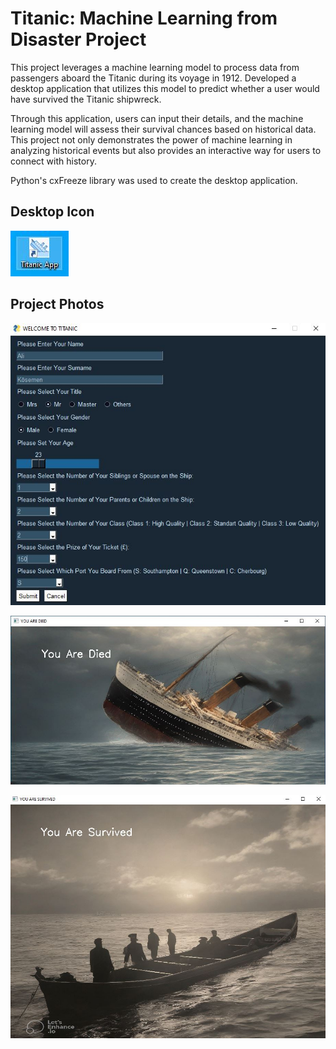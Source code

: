 # Titanic: Machine Learning from Disaster Project 

This project leverages a machine learning model to process data from passengers aboard the Titanic during its voyage in 1912. Developed a desktop application that utilizes this model to predict whether a user would have survived the Titanic shipwreck.

Through this application, users can input their details, and the machine learning model will assess their survival chances based on historical data. This project not only demonstrates the power of machine learning in analyzing historical events but also provides an interactive way for users to connect with history.

Python's cxFreeze library was used to create the desktop application.

## Desktop Icon 
![Titanic Logo](/photo13_app.JPG)

## Project Photos

![Description of Image 1](/gui2.JPG)

![Description of Image 2](/died_gui.JPG)

![Description of Image 3](/gui_survived.JPG)
